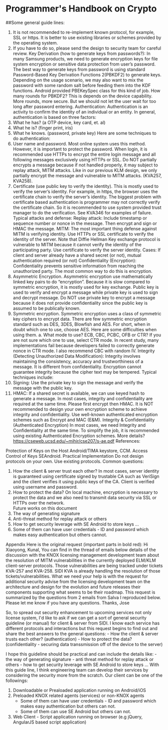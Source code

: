 # Programmer's Handbook on Crypto


##Some general guide lines:

1.	It is not recommended to re-implement known protocol, for example, SSL or https. It is better to use existing libraries or schemes provided by the operating system. 
2.	If you have to do so, please send the design to security team for careful review. 
Key Derivation (how to generate keys from passwords?):
In many Samsung products, we need to generate encryption keys for file system encryption or sensitive data protection from user’s password. The best way to generate keys from password is using standard Password-Based Key Derivation Functions 2(PBKDF2) to generate keys. Depending on the usage scenario, we may also want to mix the password with some random salt before feeding them into the KDF functions. Android provided PBEKeySpec class for this kind of job. 
How many rounds for PBKDF2? This is depends on the device capability. More rounds, more secure. But we should not let the user wait for too long after password entering. 
Authentication:
Authentication is an activity to confirm the identity of an individual or an entity. In general, authentication is based on three factors: 
1.	What he has? (a OTP device, key card, et. al)
2.	What he is? (finger print, iris)
3.	What he knows. (password, private key)
Here are some techniques to do authentication: 
1.	User name and password. Most online system uses this method. However, it is important to protect the password. When login, it is recommended use HTTPs to encrypt the entire login message and all following messages exclusively using HTTPs or SSL. Do NOT partially encrypts a message because if not handled properly, it may subject to replay attack, MITM attacks. Like in our previous KLM design, we only partially encrypt the message and vulnerable to MITM attacks. (KVA257, KVA258).
2.	Certificate (use public key to verify the identity). This is mostly used to verify the server’s identity. For example, in https, the browser uses the certificate chain to verify the server’s identity. The biggest problem with certificate based authentication is programmer may not correctly verify the certificate chain. So it is recommended to use system provided trust manager to do the verification. See KVA346 for examples of failure. 
Typical attacks and defense:
Replay attack: Include timestamp or sequence number or nonce in the message. Then encrypt and sign or HMAC the message. 
MITM: The most important thing defense against MITM is verifying identity. Use HTTPs or SSL certificate to verify the identity of the server. Note that Diffie Hellman Key exchange protocol is vulnerable to MITM because it cannot verify the identity of the participating party. Use certificate to verify the server identity. 
Cases: If client and server already have a shared secret (or not), mutual authentication required (or not)
Confidentiality (Encryption):
Confidentiality prevents sensitive information from reaching the unauthorized party. The most common way to do this is encryption. 
1.	Asymmetric Encryption. 
Asymmetric encryption use mathematically linked key pairs to do “encryption”. Because it is slow compared to symmetric encryption, it is mostly used for key exchange.  Public key is used to verify and encrypt a message while private key is used to sign and decrypt message. Do NOT use private key to encrypt a message because it does not provide confidentiality since the public key is assumed to be publically known. 
2.	Symmetric encryption.
Symmetric encryption uses a class of symmetric key ciphers to encrypt data. There are few symmetric encryption standard such as DES, 3DES, Blowfish and AES. For short, when in doubt which one to use, choose AES. Here are some difficulties when using them. 
a.	What mode to use? ECB, CBC, PCBC, OFB or CTR? If you are not sure which one to use, select CTR mode. In recent study, many implementations fail because developers failed to correctly generate nonce in CTR mode. I also recommend CBC with random IV. 
Integrity (Detecting Unauthorized Data Modification): 
Integrity involves maintaining the consistency, accuracy and trustworthiness of a message. It is different from confidentiality. Encryption cannot guarantee integrity because the cipher text may be tempered. Typical techniques include:
1.	Signing: Use the private key to sign the message and verify the message with the public key. 
2.	HMAC: If a shared secret is available, we can use keyed hash to generate a message. 
In most cases, integrity and confidentiality are required at the same time. Please first encrypt then HMAC.
It is NOT recommended to design your own encryption scheme to achieve integrity and confidentiality. Use well-known authenticated encryption schemes such as Encrypt and MAC (E&M). 
Integrity & Confidentiality (Authenticated Encryption)
In most cases, we need Integrity and Confidentiality at the same time. To simplify the job, it is recommended using existing Authenticated Encryption schemes. 
More details?
https://cseweb.ucsd.edu/~mihir/cse207/s-ae.pdf
References:


Protection of Keys on the Host
Android/TIMA keystore, CCM. 
Access Control of Keys SEAndroid. 
Practical Implementation
Do not design protocols on your own. Use existing protocols.
Common questions:
1.	How the client & server trust each other? 
In most cases, server identity is guaranteed using certificate signed by trustable CA such as VeriSign and the client verifies it using public keys of the CA. Client is verified using username and password. 
2.	How to protect the data? 
On local machine, encryption is necessary to protect the data and we also need to transmit data security via SSL or HTTPs over the network.  
Future works on this document
1.	The way of generating signature 
2.	Anti-threat method for replay attack or others
3.	How to get security leverage with SE Android to store keys ...
4.	Some of them can have user credentials - ID and password which makes easy authentication but others cannot.

Appendix
Here is the original request (important parts in bold red): 
Hi Xiaoyong, Kunal,
You can find in the thread of emails below details of the discussion with the KNOX licensing management development team about the resolution of MITM vulnerabilities in the currently deployed ELM/KLM client-server protocols. Those vulnerabilities are being tracked under tickets KVA-257 and KVA-258. SIDI KVA is already handling the resolution of those tickets/vulnerabilities.
What we need your help is with the request for additional security advise from the licensing development team on the architecture and design for the evolution and future releases their components supporting what seems to be their roadmap. This request is summarized by the questions from 2 emails from Salva I reproduced below.
Please let me know if you have any questions.
Thanks, Jose
 
So, to spread out security enhancement to upcoming services  not only license system, I'd like to ask if we can get a sort of general security guideline (or manual) for client & server from SIDI.
I know each service has different protocols and interactions but this request begins to find out and share the best answers to the general questions:
    - How the client & server trusts each other? (authentication)
    - How to protect the  data? (confidentiality - securing data transsmission off of the device to the server)
 
I hope this guideline should be practical and can include the details like:
    - the way of generating signature 
    - anti threat method for replay attack or others
    - how to get security leverage with SE Android to store keys ...
With this guide line, I think engineering team can develop their services by considering the security more from the scratch.
 Our client can be one of the followings:
1. Downloadable or Prealoaded application running on Android/iOS
2. Preloaded KNOX related agents (services) or non-KNOX agents
    - Some of them can have user credentials - ID and password which makes easy authentication but others can not.
    - Some of them can use SE Android but others can not.
3. Web Client - Script application running on browser (e.g jQuery, AngularJS based script application)
 
